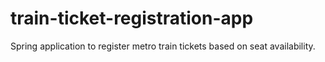 # train-ticket-registration-app
Spring application to register metro train tickets based on seat availability.
